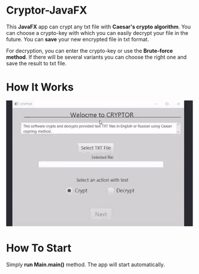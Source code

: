 # Cryptor-JavaFX

This **JavaFX** app can crypt any txt file with **Caesar's crypto algorithm**. You can choose
a crypto-key with which you can easily decrypt your file in the future.
You can **save** your new encrypted file in txt format.

For decryption, you can enter the crypto-key or use the **Brute-force method**. 
If there will be several variants you can choose the right one and save the result to txt file.
# How It Works

![Cryptor](cryptor.gif)

# How To Start

Simply **run Main.main()** method. The app will start automatically.
